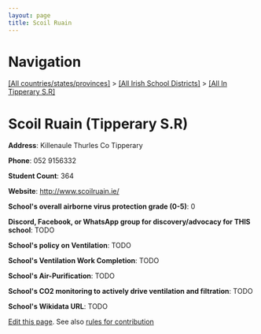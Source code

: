 ```yaml
---
layout: page
title: Scoil Ruain
---
```

# Navigation

[[All countries/states/provinces]](../../..) > [[All Irish School Districts]](../..) > [[All In Tipperary S.R]](..)

# Scoil Ruain (Tipperary S.R)

**Address**: Killenaule Thurles Co Tipperary

**Phone**: 052 9156332

**Student Count**: 364

**Website**: <http://www.scoilruain.ie/>

**School's overall airborne virus protection grade (0-5)**: 0

**Discord, Facebook, or WhatsApp group for discovery/advocacy for THIS school**: TODO

**School's policy on Ventilation**: TODO

**School's Ventilation Work Completion**: TODO

**School's Air-Purification**: TODO

**School's CO2 monitoring to actively drive ventilation and filtration**: TODO

**School's Wikidata URL**: TODO


[Edit this page](https://github.com/ventilate-schools/Ireland/edit/main/./Tipperary_S.R/Scoil_Ruain.md). See also [rules for contribution](../../../contribution-rules/)